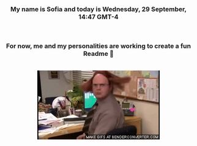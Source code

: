 


<div align="center">
<h3 >My name is Sofia and today is Wednesday, 29 September, 14:47 GMT-4</h3><br>
<h3 >For now, me and my personalities are working to create a fun Readme 👋
</h3><br>
<img src='img/dwight.gif' alt='working...'/>
</div>
